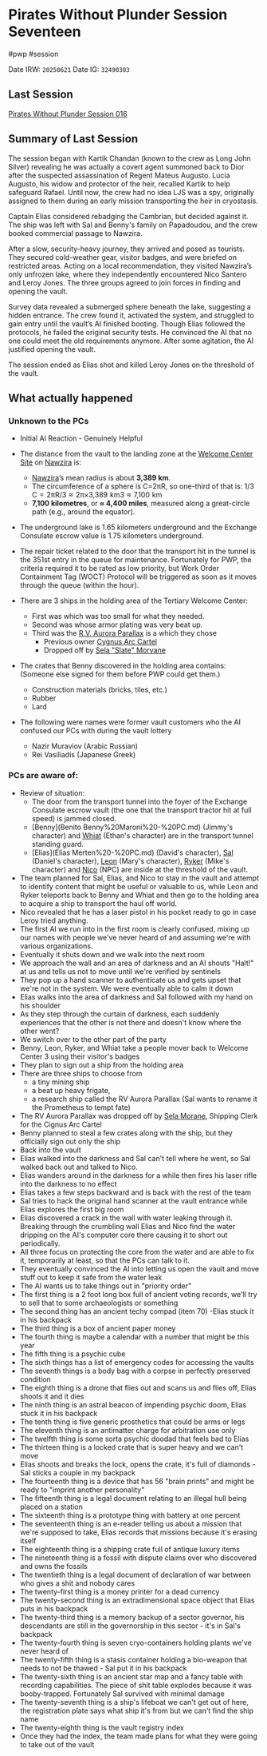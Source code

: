 # Pirates Without Plunder Session Seventeen 
#pwp #session

Date IRW: `20250621`
Date IG: `32490303`
## Last Session

[Pirates Without Plunder Session 016](Pirates%20Without%20Plunder%20Session%20016.md)

## Summary of Last Session

The session began with Kartik Chandan (known to the crew as Long John Silver) revealing he was actually a covert agent summoned back to Dior after the suspected assassination of Regent Mateus Augusto. Lucia Augusto, his widow and protector of the heir, recalled Kartik to help safeguard Rafael. Until now, the crew had no idea LJS was a spy, originally assigned to them during an early mission transporting the heir in cryostasis.

Captain Elias considered rebadging the Cambrian, but decided against it. The ship was left with Sal and Benny's family on Papadoudou, and the crew booked commercial passage to Nawzira.

After a slow, security-heavy journey, they arrived and posed as tourists. They secured cold-weather gear, visitor badges, and were briefed on restricted areas. Acting on a local recommendation, they visited Nawzira’s only unfrozen lake, where they independently encountered Nico Santero and Leroy Jones. The three groups agreed to join forces in finding and opening the vault.

Survey data revealed a submerged sphere beneath the lake, suggesting a hidden entrance. The crew found it, activated the system, and struggled to gain entry until the vault’s AI finished booting. Though Elias followed the protocols, he failed the original security tests. He convinced the AI that no one could meet the old requirements anymore. After some agitation, the AI justified opening the vault.

The session ended as Elias shot and killed Leroy Jones on the threshold of the vault.

## What  actually happened

### Unknown to the PCs
* Initial AI Reaction - Genuinely Helpful
* The distance from the vault to the landing zone at the [Welcome Center Site](Welcome%20Center%20Site.md) on [Nawzira](Nawzira%20-%20Planet.md) is:
	* [Nawzira](Nawzira%20-%20Planet.md)’s mean radius is about **3,389 km**. 
	* The circumference of a sphere is C=2πR, so one-third of that is:  1/3 C  =  2πR/3  ≈  2π×3,389  km3  ≈  7,100  km
	* **7,100 kilometres**, or **≈ 4,400 miles**, measured along a great-circle path (e.g., around the equator).
* The underground lake is 1.65 kilometers underground and the Exchange Consulate escrow value is 1.75 kilometers underground.
* The repair ticket related to the door that the transport hit in the tunnel is the 351st entry in the queue for maintenance.  Fortunately for PWP, the criteria required it to be rated as low priority, but Work Order Containment Tag (WOCT) Protocol will be triggered as soon as it moves through the queue (within the hour).
* There are 3 ships in the holding area of the Tertiary Welcome Center:
	- First was [](Civilian%20Starships.md#Alberich-Class%20Mining%20Ship) which was too small for what they needed.
	- Second was [](Civilian%20Starships.md#Blackbeard-Class%20Commerce%20Raider|Blackbeard-Class%20Commerce%20Raider) whose armor plating was very beat up.
	- Third was the [R.V. Aurora Parallax](R.V.%20Aurora%20Parallax%20-%20Research%20Ship.md) is a [](Civilian%20Starships.md#Hawking-Class%20Research%20Ship|Hawking-class%20research%20ship) which they chose
		* Previous owner [Cygnus Arc Cartel](Cygnus%20Arc%20Cartel%20-%20Faction.md)
		* Dropped off by [Sela "Slate" Morvane](Sela%20'Slate'%20Morvane%20-%20NPC.md)

* The crates that Benny discovered in the holding area contains: (Someone else signed for them before PWP could get them.)
	- Construction materials (bricks, tiles, etc.)
	- Rubber
	- Lard

* The following were names were former vault customers who the AI confused our PCs with during the vault lottery
	- Nazir Muraviov (Arabic Russian)
	- Rei Vasiliadis (Japanese Greek)


### PCs are aware of:
-  Review of situation:
	- The door from the transport tunnel into the foyer of the Exchange Consulate escrow vault (the one that the transport tractor hit at full speed) is jammed closed.
	- [Benny](Benito Benny%20Maroni%20-%20PC.md) (Jimmy's character) and [Whiat](Whiat%20Dray%20-%20PC.md) (Ethan's character) are in the transport tunnel standing guard.
	- [Elias](Elias Merten%20-%20PC.md) (David's character), [Sal](Salizar%20Sal%20Maroni%20-%20PC.md) (Daniel's character), [Leon](Leon%20Ardo%20-%20PC.md) (Mary's character),  [Ryker](Ryker%20Vox%20-%20PC.md) (Mike's character) and [Nico](Nico%20Santero%20-%20NPC.md) (NPC) are inside at the threshold of the vault.  
- The team planned for Sal, Elias, and Nico to stay in the vault and attempt to identify content that might be useful or valuable to us, while Leon and Ryker teleports back to Benny and Whiat and then go to the holding area to acquire a ship to transport the haul off world.
- Nico revealed that he has a laser pistol in his pocket ready to go in case Leroy tried anything.  
- The first AI we run into in the first room is clearly confused, mixing up our names with people we've never heard of and assuming we're with various organizations.
- Eventually it shuts down and we walk into the next room  
- We approach the wall and an area of darkness and an AI shouts "Halt!" at us and tells us not to move until we're verified by sentinels  
- They pop up a hand scanner to authenticate us and gets upset that we're not in the system.  We were eventually able to calm it down
- Elias walks into the area of darkness and Sal followed with my hand on his shoulder
- As they step through the curtain of darkness, each suddenly experiences that the other is not there and doesn't know where the other went?  
- We switch over to the other part of the party  
- Benny, Leon, Ryker, and Whiat take a people mover back to Welcome Center 3 using their visitor's badges  
- They plan to sign out a ship from the holding area
- There are three ships to choose from
	- a tiny mining ship
	- a beat up heavy frigate,
	- a research ship called the RV Aurora Parallax (Sal wants to rename it the Prometheus to tempt fate)  
- The RV Aurora Parallax was dropped off by [Sela Morane](Sela%20'Slate'%20Morvane%20-%20NPC.md),  Shipping Clerk for the Cignus Arc Cartel  
- Benny planned to steal a few crates along with the ship, but they officially sign out only the ship
- Back into the vault
- Elias walked into the darkness and Sal can't tell where he went, so Sal walked back out and talked to Nico.  
- Elias wanders around in the darkness for a while then fires his laser rifle into the darkness to no effect
- Elias takes a few steps backward and is back with the rest of the team
- Sal tries to hack the original hand scanner at the vault entrance while Elias explores the first big room  
- Elias discovered a crack in the wall with water leaking through it. Breaking through the crumbling wall Elias and Nico find the water dripping on the AI's computer core there causing it to short out periodically.
- All three focus on protecting the core from the water and are able to fix it, temporarily at least, so that the PCs can talk to it.
- They eventually convinced the AI into letting us open the vault and move stuff out to keep it safe from the water leak
- The AI wants us to take things out in "priority order"  
- The first thing is a 2 foot long box full of ancient voting records, we'll try to sell that to some archaeologists or something
- The second thing has an ancient techy compad (item 70) -Elias stuck it in his backpack  
- The third thing is a box of ancient paper money  
- The fourth thing is maybe a calendar with a number that might be this year  
- The fifth thing is a psychic cube  
- The sixth things has a list of emergency codes for accessing the vaults  
- The seventh things is a body bag with a corpse in perfectly preserved condition  
- The eighth thing is a drone that flies out and scans us and flies off, Elias shoots it and it dies  
- The ninth thing is an astral beacon of impending psychic doom, Elias stuck it in his backpack  
- The tenth thing is five generic prosthetics that could be arms or legs  
- The eleventh thing is an antimatter charge for arbitration use only  
- The twelfth thing is some sorta psychic doodad that feels bad to Elias  
- The thirteen thing is a locked crate that is super heavy and we can't move  
- Elias shoots and breaks the lock, opens the crate, it's full of diamonds  - Sal sticks a couple in my backpack  
- The fourteenth thing is a device that has 56 "brain prints" and might be ready to "imprint another personality"  
- The fifteenth thing is a legal document relating to an illegal hull being placed on a station  
- The sixteenth thing is a prototype thing with battery at one percent  
- The seventeenth thing is an e-reader telling us about a mission that we're supposed to take, Elias records that missions because it's erasing itself  
- The eighteenth thing is a shipping crate full of antique luxury items  
- The nineteenth thing is a fossil with dispute claims over who discovered and owns the fossils  
- The twentieth thing is a legal document of declaration of war between who gives a shit and nobody cares  
- The twenty-first thing is a money printer for a dead currency  
- The twenty-second thing is an extradimensional space object that Elias puts in his backpack  
- The twenty-third thing is a memory backup of a sector governor, his descendants are still in the governorship in this sector - it's in Sal's backpack  
- The twenty-fourth thing is seven cryo-containers holding plants we've never heard of
- The twenty-fifth thing is a stasis container holding a bio-weapon that needs to not be thawed - Sal put it in his backpack  
- The twenty-sixth thing is an ancient star map and a fancy table with recording capabilities. The piece of shit table explodes because it was booby-trapped. Fortunately Sal survived with minimal damage  
- The twenty-seventh thing is a ship's lifeboat we can't get out of here, the registration plate says what ship it's from but we can't find the ship name
- The twenty-eighth thing is the vault registry index
- Once they had the index, the team made plans for what they were going to take out of the vault